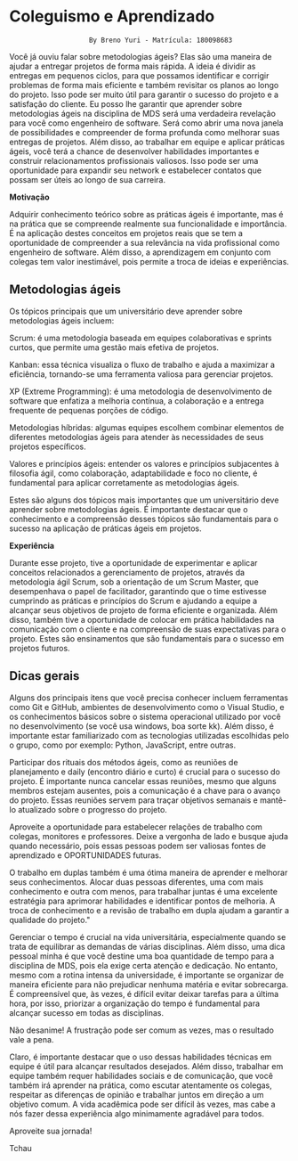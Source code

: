 # Coleguismo e Aprendizado



						By Breno Yuri - Matrícula: 180098683

Você já ouviu falar sobre metodologias ágeis? Elas são uma maneira de ajudar a entregar projetos de forma mais rápida. A ideia é dividir as entregas em pequenos ciclos, para que possamos identificar e corrigir problemas de forma mais eficiente e também revisitar os planos ao longo do projeto. Isso pode ser muito útil para garantir o sucesso do projeto e a satisfação do cliente. Eu posso lhe garantir que aprender sobre metodologias ágeis na disciplina de MDS será uma verdadeira revelação para você como engenheiro de software. Será como abrir uma nova janela de possibilidades e compreender de forma profunda como melhorar suas entregas de projetos. Além disso, ao trabalhar em equipe e aplicar práticas ágeis, você terá a chance de desenvolver habilidades importantes e construir relacionamentos profissionais valiosos. Isso pode ser uma oportunidade para expandir seu network e estabelecer contatos que possam ser úteis ao longo de sua carreira.

**Motivação**

Adquirir conhecimento teórico sobre as práticas ágeis é importante, mas é na prática que se compreende realmente sua funcionalidade e importância. É na aplicação destes conceitos em projetos reais que se tem a oportunidade de compreender a sua relevância na vida profissional como engenheiro de software. Além disso, a aprendizagem em conjunto com colegas tem valor inestimável, pois permite a troca de ideias e experiências.

## Metodologias ágeis

Os tópicos principais que um universitário deve aprender sobre metodologias ágeis incluem:

Scrum: é uma metodologia baseada em equipes colaborativas e sprints curtos, que permite uma gestão mais efetiva de projetos.

Kanban: essa técnica visualiza o fluxo de trabalho e ajuda a maximizar a eficiência, tornando-se uma ferramenta valiosa para gerenciar projetos.

XP (Extreme Programming): é uma metodologia de desenvolvimento de software que enfatiza a melhoria contínua, a colaboração e a entrega frequente de pequenas porções de código.

Metodologias híbridas: algumas equipes escolhem combinar elementos de diferentes metodologias ágeis para atender às necessidades de seus projetos específicos.

Valores e princípios ágeis: entender os valores e princípios subjacentes à filosofia ágil, como colaboração, adaptabilidade e foco no cliente, é fundamental para aplicar corretamente as metodologias ágeis.

Estes são alguns dos tópicos mais importantes que um universitário deve aprender sobre metodologias ágeis. É importante destacar que o conhecimento e a compreensão desses tópicos são fundamentais para o sucesso na aplicação de práticas ágeis em projetos.

**Experiência**  

Durante esse projeto, tive a oportunidade de experimentar e aplicar conceitos relacionados a gerenciamento de projetos, através da metodologia ágil Scrum, sob a orientação de um Scrum Master, que desempenhava o papel de facilitador, garantindo que o time estivesse cumprindo as práticas e princípios do Scrum e ajudando a equipe a alcançar seus objetivos de projeto de forma eficiente e organizada. Além disso, também tive a oportunidade de colocar em prática habilidades na comunicação com o cliente e na compreensão de suas expectativas para o projeto. Estes são ensinamentos que são fundamentais para o sucesso em projetos futuros.

## Dicas gerais

 Alguns dos principais itens que você precisa conhecer incluem ferramentas como Git e GitHub, ambientes de desenvolvimento como o Visual Studio, e os conhecimentos básicos sobre o sistema operacional utilizado por você no desenvolvimento (se você usa windows, boa sorte kk). Além disso, é importante estar familiarizado com as tecnologias utilizadas escolhidas pelo o grupo, como por exemplo: Python, JavaScript, entre outras.

 Participar dos rituais dos métodos ágeis, como as reuniões de planejamento e daily (encontro diário e curto) é crucial para o sucesso do projeto. É importante nunca cancelar essas reuniões, mesmo que alguns membros estejam ausentes, pois a comunicação é a chave para o avanço do projeto. Essas reuniões servem para traçar objetivos semanais e mantê-lo atualizado sobre o progresso do projeto.

 Aproveite a oportunidade para estabelecer relações de trabalho com colegas, monitores e professores. Deixe a vergonha de lado e busque ajuda quando necessário, pois essas pessoas podem ser valiosas fontes de aprendizado e OPORTUNIDADES futuras.

 O trabalho em duplas também é uma ótima maneira de aprender e melhorar seus conhecimentos. Alocar duas pessoas diferentes, uma com mais conhecimento e outra com menos, para trabalhar juntas é uma excelente estratégia para aprimorar habilidades e identificar pontos de melhoria. A troca de conhecimento e a revisão de trabalho em dupla ajudam a garantir a qualidade do projeto."

 Gerenciar o tempo é crucial na vida universitária, especialmente quando se trata de equilibrar as demandas de várias disciplinas. Além disso, uma dica pessoal minha é que você destine uma boa quantidade de tempo para a disciplina de MDS, pois ela exige certa atenção e dedicação. No entanto, mesmo com a rotina intensa da universidade, é importante se organizar de maneira eficiente para não prejudicar nenhuma matéria e evitar sobrecarga. É compreensível que, às vezes, é difícil evitar deixar tarefas para a última hora, por isso, priorizar a organização do tempo é fundamental para alcançar sucesso em todas as disciplinas.

 Não desanime! A frustração pode ser comum as vezes, mas o resultado vale a pena. 
  

Claro, é importante destacar que o uso dessas habilidades técnicas em equipe é útil para alcançar resultados desejados. Além disso, trabalhar em equipe também requer habilidades sociais e de comunicação, que você também irá aprender na prática, como escutar atentamente os colegas, respeitar as diferenças de opinião e trabalhar juntos em direção a um objetivo comum. A vida acadêmica pode ser difícil às vezes, mas cabe a nós fazer dessa experiência algo minimamente agradável para todos.

Aproveite sua jornada!

Tchau